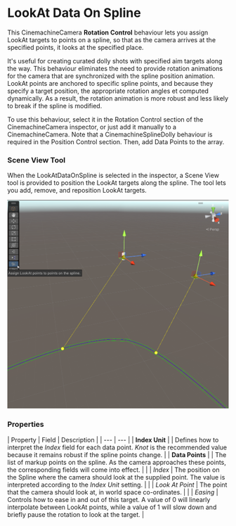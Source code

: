 # LookAt Data On Spline

This CinemachineCamera __Rotation Control__ behaviour lets you assign LookAt targets to points on a spline, so that as the camera arrives at the specified points, it looks at the specified place.  

It's useful for creating curated dolly shots with specified aim targets along the way.  This behaviour eliminates the need to provide rotation animations for the camera that are synchronized with the spline position animation.  LookAt points are anchored to specific spline points, and because they specify a target position, the appropriate rotation angles et computed dynamically.  As a result, the rotation animation is more robust and less likely to break if the spline is modified.

To use this behaviour, select it in the Rotation Control section of the CinemachineCamera inspector, or just add it manually to a CinemachineCamera.  Note that a CinemachineSplineDolly behaviour is required in the Position Control section.  Then, add Data Points to the array.

### Scene View Tool

When the LookAtDataOnSpline is selected in the inspector, a Scene View tool is provided to position the LookAt targets along the spline.  The tool lets you add, remove, and reposition LookAt targets.

![LookAt Data On Spline Tool](images/LookAtDataOnSplineTool.png)


### Properties

| Property | Field | Description |
| --- | --- |
| __Index Unit__ |  | Defines how to interpret the _Index_ field for each data point.  _Knot_ is the recommended value because it remains robust if the spline points change. |
| __Data Points__ |  | The list of markup points on the spline.  As the camera approaches these points, the corresponding fields will come into effect. |
| | _Index_ | The position on the Spline where the camera should look at the supplied point.  The value is interpreted according to the _Index Unit_ setting. |
| | _Look At Point_ | The point that the camera should look at, in world space co-ordinates. |
| | _Easing_ | Controls how to ease in and out of this target.  A value of 0 will linearly interpolate between LookAt points, while a value of 1 will slow down and briefly pause the rotation to look at the target. |


